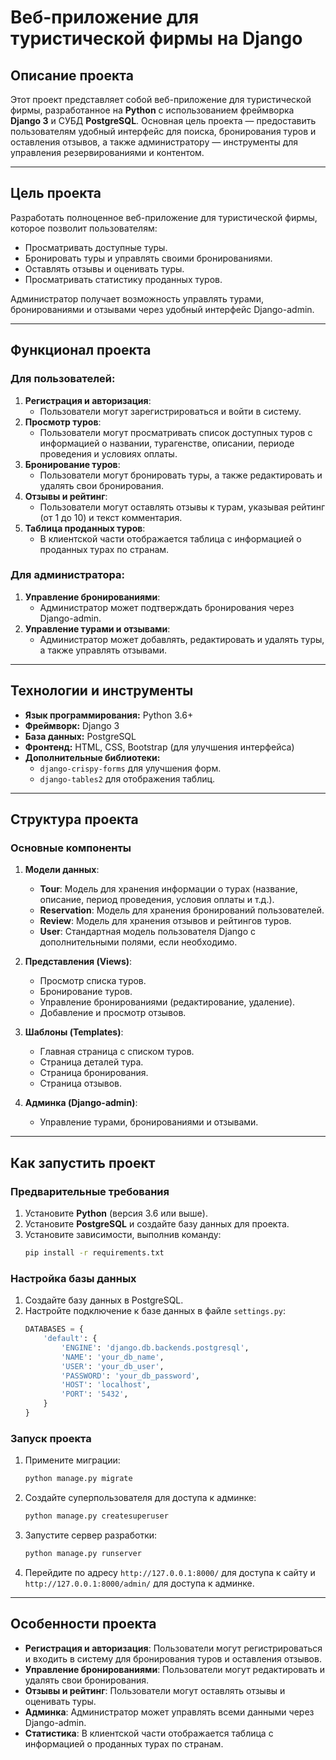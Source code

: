 # Веб-приложение для туристической фирмы на Django

## Описание проекта

Этот проект представляет собой веб-приложение для туристической фирмы, разработанное на **Python** с использованием фреймворка **Django 3** и СУБД **PostgreSQL**. Основная цель проекта — предоставить пользователям удобный интерфейс для поиска, бронирования туров и оставления отзывов, а также администратору — инструменты для управления резервированиями и контентом.

---

## Цель проекта

Разработать полноценное веб-приложение для туристической фирмы, которое позволит пользователям:
- Просматривать доступные туры.
- Бронировать туры и управлять своими бронированиями.
- Оставлять отзывы и оценивать туры.
- Просматривать статистику проданных туров.

Администратор получает возможность управлять турами, бронированиями и отзывами через удобный интерфейс Django-admin.

---

## Функционал проекта

### Для пользователей:
1. **Регистрация и авторизация**:
   - Пользователи могут зарегистрироваться и войти в систему.
2. **Просмотр туров**:
   - Пользователи могут просматривать список доступных туров с информацией о названии, турагенстве, описании, периоде проведения и условиях оплаты.
3. **Бронирование туров**:
   - Пользователи могут бронировать туры, а также редактировать и удалять свои бронирования.
4. **Отзывы и рейтинг**:
   - Пользователи могут оставлять отзывы к турам, указывая рейтинг (от 1 до 10) и текст комментария.
5. **Таблица проданных туров**:
   - В клиентской части отображается таблица с информацией о проданных турах по странам.

### Для администратора:
1. **Управление бронированиями**:
   - Администратор может подтверждать бронирования через Django-admin.
2. **Управление турами и отзывами**:
   - Администратор может добавлять, редактировать и удалять туры, а также управлять отзывами.

---

## Технологии и инструменты

- **Язык программирования:** Python 3.6+
- **Фреймворк:** Django 3
- **База данных:** PostgreSQL
- **Фронтенд:** HTML, CSS, Bootstrap (для улучшения интерфейса)
- **Дополнительные библиотеки:** 
  - `django-crispy-forms` для улучшения форм.
  - `django-tables2` для отображения таблиц.

---

## Структура проекта

### Основные компоненты

1. **Модели данных**:
   - **Tour**: Модель для хранения информации о турах (название, описание, период проведения, условия оплаты и т.д.).
   - **Reservation**: Модель для хранения бронирований пользователей.
   - **Review**: Модель для хранения отзывов и рейтингов туров.
   - **User**: Стандартная модель пользователя Django с дополнительными полями, если необходимо.

2. **Представления (Views)**:
   - Просмотр списка туров.
   - Бронирование туров.
   - Управление бронированиями (редактирование, удаление).
   - Добавление и просмотр отзывов.

3. **Шаблоны (Templates)**:
   - Главная страница с списком туров.
   - Страница деталей тура.
   - Страница бронирования.
   - Страница отзывов.

4. **Админка (Django-admin)**:
   - Управление турами, бронированиями и отзывами.

---

## Как запустить проект

### Предварительные требования

1. Установите **Python** (версия 3.6 или выше).
2. Установите **PostgreSQL** и создайте базу данных для проекта.
3. Установите зависимости, выполнив команду:
   ```bash
   pip install -r requirements.txt
   ```

### Настройка базы данных

1. Создайте базу данных в PostgreSQL.
2. Настройте подключение к базе данных в файле `settings.py`:
   ```python
   DATABASES = {
       'default': {
           'ENGINE': 'django.db.backends.postgresql',
           'NAME': 'your_db_name',
           'USER': 'your_db_user',
           'PASSWORD': 'your_db_password',
           'HOST': 'localhost',
           'PORT': '5432',
       }
   }
   ```

### Запуск проекта

1. Примените миграции:
   ```bash
   python manage.py migrate
   ```
2. Создайте суперпользователя для доступа к админке:
   ```bash
   python manage.py createsuperuser
   ```
3. Запустите сервер разработки:
   ```bash
   python manage.py runserver
   ```
4. Перейдите по адресу `http://127.0.0.1:8000/` для доступа к сайту и `http://127.0.0.1:8000/admin/` для доступа к админке.

---

## Особенности проекта

- **Регистрация и авторизация**: Пользователи могут регистрироваться и входить в систему для бронирования туров и оставления отзывов.
- **Управление бронированиями**: Пользователи могут редактировать и удалять свои бронирования.
- **Отзывы и рейтинг**: Пользователи могут оставлять отзывы и оценивать туры.
- **Админка**: Администратор может управлять всеми данными через Django-admin.
- **Статистика**: В клиентской части отображается таблица с информацией о проданных турах по странам.
